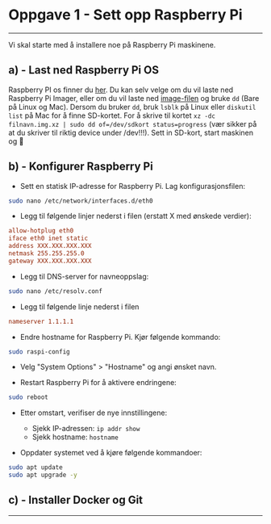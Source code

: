 # Oppgave 1 - Sett opp Raspberry Pi
---
Vi skal starte med å installere noe på Raspberry Pi maskinene.

## a) - Last ned Raspberry Pi OS
Raspberry PI os finner du [her](https://www.raspberrypi.com/software/).
Du kan selv velge om du vil laste ned Raspberry Pi Imager, eller om du vil laste ned [image-filen](https://www.raspberrypi.com/software/operating-systems/#raspberry-pi-os-32-bit) og bruke `dd` (Bare på Linux og Mac).
Dersom du bruker `dd`, bruk `lsblk` på Linux eller `diskutil list` på Mac for å finne SD-kortet. For å skrive til kortet `xz -dc filnavn.img.xz | sudo dd of=/dev/sdkort status=progress` (vær sikker på at du skriver til riktig device under /dev!!!).
Sett in SD-kort, start maskinen og :crossed_fingers:

## b) - Konfigurer Raspberry Pi

- Sett en statisk IP-adresse for Raspberry Pi. Lag konfigurasjonsfilen:

```bash
sudo nano /etc/network/interfaces.d/eth0
```

- Legg til følgende linjer nederst i filen (erstatt X med ønskede verdier):

```conf
allow-hotplug eth0
iface eth0 inet static
address XXX.XXX.XXX.XXX
netmask 255.255.255.0
gateway XXX.XXX.XXX.XXX
```

- Legg til DNS-server for navneoppslag:

```bash
sudo nano /etc/resolv.conf
```

- Legg til følgende linje nederst i filen

```conf
nameserver 1.1.1.1
```


- Endre hostname for Raspberry Pi. Kjør følgende kommando:

```bash
sudo raspi-config
```

- Velg "System Options" > "Hostname" og angi ønsket navn.

- Restart Raspberry Pi for å aktivere endringene:

```bash
sudo reboot
```

- Etter omstart, verifiser de nye innstillingene:
  - Sjekk IP-adressen: `ip addr show`
  - Sjekk hostname: `hostname`

- Oppdater systemet ved å kjøre følgende kommandoer:

```bash
sudo apt update
sudo apt upgrade -y
```

## c) - Installer Docker og Git


---
